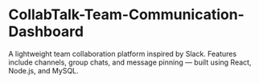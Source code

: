# CollabTalk-Team-Communication-Dashboard
A lightweight team collaboration platform inspired by Slack. Features include channels, group chats, and message pinning — built using React, Node.js, and MySQL.
